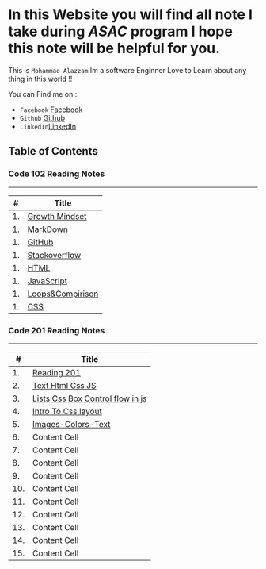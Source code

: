 # In this Website you will find all note I take during *ASAC* program I hope this note will be helpful for you.


This is `Mohammad Alazzam` Im a software Enginner Love to Learn about any thing in this world !!

You can Find me on :
* `Facebook` [Facebook](https://www.facebook.com/show.bfhmk)
* `Github` [Github](https://github.com/MohdAzzam)
* `LinkedIn`[LinkedIn](https://www.linkedin.com/in/malazzam94/) 

## Table of Contents

### Code 102 Reading Notes
------------------------------------------------------------
| #          | Title |
| ---------- | ------|
| 1.         | [Growth Mindset](https://mohdazzam.github.io/reading-notes/growthmindset) |
| 1.         | [MarkDown](https://mohdazzam.github.io/reading-notes/read02a) |
| 1.         | [GitHub](https://mohdazzam.github.io/reading-notes/read02b) |
| 1.         | [Stackoverflow](https://mohdazzam.github.io/reading-notes/stackoverflow)|
| 1.         | [HTML](https://mohdazzam.github.io/reading-notes/html) |
| 1.         | [JavaScript](https://mohdazzam.github.io/reading-notes/js) |
| 1.         |  [Loops&Compirison](https://mohdazzam.github.io/reading-notes/loops_and_comparison) |
| 1.         |  [CSS](https://mohdazzam.github.io/reading-notes/css) |


### Code 201 Reading Notes
--------------------------------------------

| #             | Title         |
| ------------- | ------------- |
| 1.            | [ Reading 201 ](https://mohdazzam.github.io/reading-notes/class-01)       |
| 2.            | [ Text Html Css JS ](https://mohdazzam.github.io/reading-notes/class-02)  |
| 3.            | [ Lists Css Box Control flow in js  ](https://mohdazzam.github.io/reading-notes/read03a) |
| 4.  |[Intro To Css layout]((https://mohdazzam.github.io/reading-notes/0read03b))  |
| 5.  | [Images-Colors-Text](https://mohdazzam.github.io/reading-notes/images-colors-text) |
| 6.  | Content Cell  |
| 7.  | Content Cell  |
| 8.  | Content Cell  |
| 9.  | Content Cell  |
| 10.  | Content Cell  |
| 11.  | Content Cell  |
| 12.  | Content Cell  |
| 13.  | Content Cell  |
| 14.  | Content Cell  |
| 15.  | Content Cell  |

